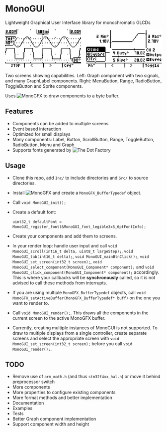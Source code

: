 # MonoGUI
Lightweight Graphical User Interface library for monochromatic GLCDs

![Example](https://raw.githubusercontent.com/19greg96/MonoGUI/master/picture.png)

Two screens showing capabilities. Left: Graph component with two signals, and many GraphLabel components. Right: MenuButton, Range, RadioButton, ToggleButton and Sprite components.

Uses ![MonoGFX](https://github.com/19greg96/MonoGFX) to draw components to a byte buffer.

## Features
 - Components can be added to multiple screens
 - Event based interaction
 - Optimized for small displays
 - Many components: Label, Button, ScrollButton, Range, ToggleButton, RadioButton, Menu and Graph
 - Supports fonts generated by ![The Dot Factory](https://github.com/pavius/the-dot-factory)

## Usage

 - Clone this repo, add `Inc/` to include directories and `Src/` to source directories.
 - Install ![MonoGFX](https://github.com/19greg96/MonoGFX) and create a `MonoGFX_BufferTypedef` object.
 - Call `void MonoGUI_init();`
 - Create a default font:
 
       uint32_t defaultFont = MonoGUI_register_font(&MonoGUI_font_legible3x5_6ptFontInfo);
 - Create your components and add them to screens.
 - In your render loop: handle user input and call `void MonoGUI_scroll(int16_t delta, uint8_t largeStep);`, `void MonoGUI_tab(int16_t delta);`, `void MonoGUI_mainBtnClick();`, `void MonoGUI_set_screen(int32_t screen);`, `void MonoGUI_select_component(MonoGUI_Component* component);` and `void MonoGUI_click_component(MonoGUI_Component* component);` accordingly. This is where your callbacks will be **synchronously** called, so it is not advised to call these methods from interrupts.
 - If you are using multiple `MonoGFX_BufferTypedef` objects, call `void MonoGFX_setActiveBuffer(MonoGFX_BufferTypedef* buff)` on the one you want to render to.
 - Call `void MonoGUI_render();`. This draws all the components in the current screen to the active MonoGFX buffer.
 - Currently, creating multiple instances of MonoGUI is not supported. To draw to multiple displays from a single controller, create separate screens and select the appropriate screen with `void MonoGUI_set_screen(int32_t screen);` before you call `void MonoGUI_render();`.

## TODO
 - Remove use of `arm_math.h` (and thus `stm32f4xx_hal.h`) or move it behind preprocessor switch
 - More components
 - More properties to configure existing components
 - More format methods and better implementation
 - Documentation
 - Examples
 - Tests
 - Better Graph component implementation
 - Support component width and height
